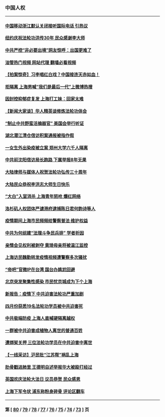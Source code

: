 ### 中国人权
---
#### [中国移动浙江默认关闭接听国际电话 引热议](../../pages/ncid278/n13736295.md?05141645) 
#### [纽约庆祝法轮功洪传30年 民众感谢李大师](../../pages/ncid278/n13736244.md?05141645) 
#### [中共严控“非必要出境”网友惊呼：出国更难了](../../pages/ncid278/n13735911.md?05141645) 
#### [油管热门视频 网站代理 翻墙必看视频](http://209.222.30.114:81/youtube.html?05141645)
#### [【拍案惊奇】习李唱红白戏？中国接连天赤如血！](../../pages/ncid278/n13735819.md?05141645) 
#### [拒隔离 上海男喊“我们是最后一代”上微博热搜](../../pages/ncid278/n13735808.md?05141645) 
#### [因封控抑郁症复发 上海打工妹：回家太难](../../pages/ncid278/n13735860.md?05141645) 
#### [【新闻大家谈】华人精英谈修炼法轮功体会](../../pages/ncid278/n13735765.md?05141645) 
#### [“制止中共野蛮活摘器官” 美国会举行听证](../../pages/ncid278/n13735831.md?05141645) 
#### [湖北潜江清仓信访积案通报被指作假](../../pages/ncid278/n13735260.md?05141645) 
#### [一女生外出染疫被立案 郑州大学六千人隔离](../../pages/ncid278/n13735283.md?05141645) 
#### [中共前沈阳信访局长跑路 下属举报8年无果](../../pages/ncid278/n13734994.md?05141645) 
#### [大陆律师与媒体人祝贺法轮功弘传三十周年](../../pages/ncid278/n13735062.md?05141645) 
#### [大陆民众恭祝李洪志大师生日快乐](../../pages/ncid278/n13734810.md?05141645) 
#### [“大白”入室消杀 上海青年怒呛 爆红网络](../../pages/ncid278/n13734703.md?05141645) 
#### [洛杉矶人权团体严谴港府逮捕陈日君何韵诗等人](../../pages/ncid278/n13734767.md?05141645) 
#### [疫情期间上海市民频频给警察普法 维护权益](../../pages/ncid278/n13734139.md?05141645) 
#### [中共为何组建“法理斗争民兵排” 学者析因](../../pages/ncid278/n13734109.md?05141645) 
#### [亲情会见权利被剥夺 黄琦母亲将被温江监控](../../pages/ncid278/n13733499.md?05141645) 
#### [上海访民魏勤转发疫情视频遭警察多次骚扰](../../pages/ncid278/n13733148.md?05141645) 
#### [“帝吧”官微IP在台湾 国台办尴尬回避](../../pages/ncid278/n13733056.md?05141645) 
#### [北京突发聚集性感染 市民忧京城成为下个上海](../../pages/ncid278/n13732920.md?05141645) 
#### [新报告：疫情下 中共迫害法轮功严重加剧](../../pages/ncid278/n13732612.md?05141645) 
#### [四月份获悉19名法轮功学员被中共迫害死](../../pages/ncid278/n13731456.md?05141645) 
#### [中共极端防疫 上海人直喊硬隔离越权](../../pages/ncid278/n13732359.md?05141645) 
#### [一群被中共迫害成植物人离世的普通百姓](../../pages/ncid278/n13730316.md?05141645) 
#### [遭绑架关押 三位法轮功学员在中共迫害中离世](../../pages/ncid278/n13727134.md?05141645) 
#### [【一线采访】沪民批“江苏帮”祸乱上海](../../pages/ncid278/n13731242.md?05141645) 
#### [肋骨戳进肺里 王德明自述举报华大被殴打经过](../../pages/ncid278/n13730815.md?05141645) 
#### [英国欢庆法轮大法日 议员恭贺 民众感恩](../../pages/ncid278/n13730266.md?05141645) 
#### [上海下军令状 浦东称粉身碎骨 评论区翻车](../../pages/ncid278/n13729974.md?05141645) 

---
#### 第 [ [80](./80.md?05141645) / [79](./79.md?05141645) / [78](./78.md?05141645) / [77](./77.md?05141645) / [76](./76.md?05141645) / [75](./75.md?05141645) / [74](./74.md?05141645) / [73](./73.md?05141645) ] 页
